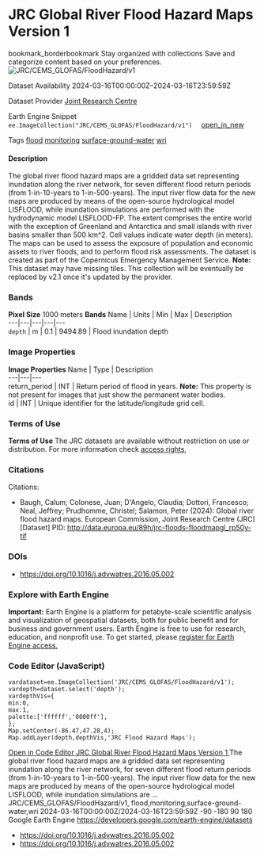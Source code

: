  
#  JRC Global River Flood Hazard Maps Version 1 
bookmark_borderbookmark Stay organized with collections  Save and categorize content based on your preferences. 
![JRC/CEMS_GLOFAS/FloodHazard/v1](https://developers.google.com/earth-engine/datasets/images/JRC/JRC_CEMS_GLOFAS_FloodHazard_v1_sample.png) 

Dataset Availability
    2024-03-16T00:00:00Z–2024-03-16T23:59:59Z 

Dataset Provider
     [ Joint Research Centre ](https://data.jrc.ec.europa.eu/dataset/jrc-floods-floodmapgl_rp50y-tif) 

Earth Engine Snippet
     `    ee.ImageCollection("JRC/CEMS_GLOFAS/FloodHazard/v1")   ` [ open_in_new ](https://code.earthengine.google.com/?scriptPath=Examples:Datasets/JRC/JRC_CEMS_GLOFAS_FloodHazard_v1) 

Tags
     [flood](https://developers.google.com/earth-engine/datasets/tags/flood) [monitoring](https://developers.google.com/earth-engine/datasets/tags/monitoring) [surface-ground-water](https://developers.google.com/earth-engine/datasets/tags/surface-ground-water) [wri](https://developers.google.com/earth-engine/datasets/tags/wri)
#### Description
The global river flood hazard maps are a gridded data set representing inundation along the river network, for seven different flood return periods (from 1-in-10-years to 1-in-500-years). The input river flow data for the new maps are produced by means of the open-source hydrological model LISFLOOD, while inundation simulations are performed with the hydrodynamic model LISFLOOD-FP. The extent comprises the entire world with the exception of Greenland and Antarctica and small islands with river basins smaller than 500 km^2.
Cell values indicate water depth (in meters). The maps can be used to assess the exposure of population and economic assets to river floods, and to perform flood risk assessments. The dataset is created as part of the Copernicus Emergency Management Service.
**Note:** This dataset may have missing tiles. This collection will be eventually be replaced by v2.1 once it's updated by the provider.
### Bands
**Pixel Size** 1000 meters 
**Bands**
Name | Units | Min | Max | Description  
---|---|---|---|---  
`depth` | m |  0.1  |  9494.89  | Flood inundation depth  
### Image Properties
**Image Properties**
Name | Type | Description  
---|---|---  
return_period | INT | Return period of flood in years. **Note:** This property is not present for images that just show the permanent water bodies.  
id | INT | Unique identifier for the latitude/longitude grid cell.  
### Terms of Use
**Terms of Use**
The JRC datasets are available without restriction on use or distribution. For more information check [access rights](https://data.jrc.ec.europa.eu/access-rights/no-limitations),
### Citations
Citations:
  * Baugh, Calum; Colonese, Juan; D'Angelo, Claudia; Dottori, Francesco; Neal, Jeffrey; Prudhomme, Christel; Salamon, Peter (2024): Global river flood hazard maps. European Commission, Joint Research Centre (JRC) [Dataset] PID: <http://data.europa.eu/89h/jrc-floods-floodmapgl_rp50y-tif>


### DOIs
  * [ https://doi.org/10.1016/j.advwatres.2016.05.002 ](https://doi.org/10.1016/j.advwatres.2016.05.002)


### Explore with Earth Engine
**Important:** Earth Engine is a platform for petabyte-scale scientific analysis and visualization of geospatial datasets, both for public benefit and for business and government users. Earth Engine is free to use for research, education, and nonprofit use. To get started, please [register for Earth Engine access.](https://console.cloud.google.com/earth-engine)
### Code Editor (JavaScript)
```
vardataset=ee.ImageCollection('JRC/CEMS_GLOFAS/FloodHazard/v1');
vardepth=dataset.select('depth');
vardepthVis={
min:0,
max:1,
palette:['ffffff','0000ff'],
};
Map.setCenter(-86.47,47.28,4);
Map.addLayer(depth,depthVis,'JRC Flood Hazard Maps');
```
[ Open in Code Editor ](https://code.earthengine.google.com/?scriptPath=Examples:Datasets/JRC/JRC_CEMS_GLOFAS_FloodHazard_v1)
[ JRC Global River Flood Hazard Maps Version 1 ](https://developers.google.com/earth-engine/datasets/catalog/JRC_CEMS_GLOFAS_FloodHazard_v1)
The global river flood hazard maps are a gridded data set representing inundation along the river network, for seven different flood return periods (from 1-in-10-years to 1-in-500-years). The input river flow data for the new maps are produced by means of the open-source hydrological model LISFLOOD, while inundation simulations are …
JRC/CEMS_GLOFAS/FloodHazard/v1, flood,monitoring,surface-ground-water,wri 
2024-03-16T00:00:00Z/2024-03-16T23:59:59Z
-90 -180 90 180 
Google Earth Engine
https://developers.google.com/earth-engine/datasets
  * [ https://doi.org/10.1016/j.advwatres.2016.05.002 ](https://doi.org/https://data.jrc.ec.europa.eu/dataset/jrc-floods-floodmapgl_rp50y-tif)
  * [ https://doi.org/10.1016/j.advwatres.2016.05.002 ](https://doi.org/https://developers.google.com/earth-engine/datasets/catalog/JRC_CEMS_GLOFAS_FloodHazard_v1)



